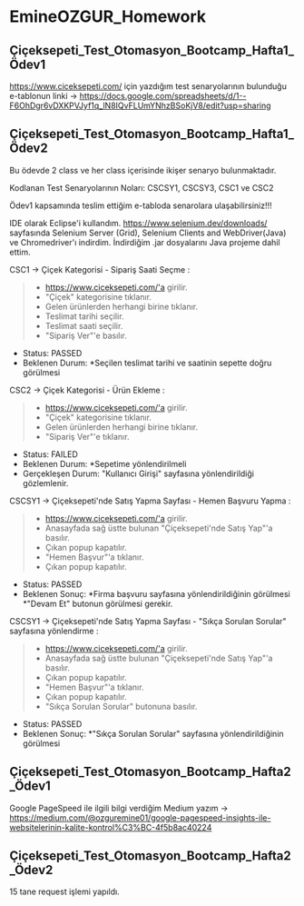 # EmineOZGUR_Homework

## Çiçeksepeti_Test_Otomasyon_Bootcamp_Hafta1_Ödev1

https://www.ciceksepeti.com/ için yazdığım test senaryolarının bulunduğu e-tablonun linki -> https://docs.google.com/spreadsheets/d/1--F6OhDgr6vDXKPVJyf1q_lN8IQvFLUmYNhzBSoKjV8/edit?usp=sharing

## Çiçeksepeti_Test_Otomasyon_Bootcamp_Hafta1_Ödev2

Bu ödevde 2 class ve her class içerisinde ikişer senaryo bulunmaktadır.

Kodlanan Test Senaryolarının Noları: CSCSY1, CSCSY3, CSC1 ve CSC2

Ödev1 kapsamında teslim ettiğim e-tabloda senarolara ulaşabilirsiniz!!!

IDE olarak Eclipse'i kullandım.
https://www.selenium.dev/downloads/ sayfasında Selenium Server (Grid), Selenium Clients and WebDriver(Java) ve Chromedriver'ı indirdim. İndirdiğim .jar dosyalarını Java projeme dahil ettim.

CSC1 -> Çiçek Kategorisi - Sipariş Saati Seçme :

>- https://www.ciceksepeti.com/'a girilir.
>- "Çiçek" kategorisine tıklanır.
>- Gelen ürünlerden herhangi birine tıklanır.
>- Teslimat tarihi seçilir.
>- Teslimat saati seçilir.
>- "Sipariş Ver"'e basılır.
- Status: PASSED
- Beklenen Durum: *Seçilen teslimat tarihi ve saatinin sepette doğru görülmesi


CSC2 -> Çiçek Kategorisi - Ürün Ekleme :

>- https://www.ciceksepeti.com/'a girilir.
>- "Çiçek" kategorisine tıklanır.
>- Gelen ürünlerden herhangi birine tıklanır.
>- "Sipariş Ver"'e tıklanır.
- Status: FAILED
- Beklenen Durum: *Sepetime yönlendirilmeli
- Gerçekleşen Durum: "Kullanıcı Girişi" sayfasına yönlendirildiği gözlemlenir.

CSCSY1 -> Çiçeksepeti'nde Satış Yapma Sayfası - Hemen Başvuru Yapma :

>- https://www.ciceksepeti.com/'a girilir.
>- Anasayfada sağ üstte bulunan "Çiçeksepeti'nde Satış Yap"'a basılır.
>- Çıkan popup kapatılır.
>- "Hemen Başvur"'a tıklanır. 
>- Çıkan popup kapatılır.
- Status: PASSED
- Beklenen Sonuç: *Firma başvuru sayfasına yönlendirildiğinin görülmesi  *"Devam Et" butonun görülmesi gerekir.
                
              
CSCSY1 -> Çiçeksepeti'nde Satış Yapma Sayfası - "Sıkça Sorulan Sorular" sayfasına yönlendirme :

>- https://www.ciceksepeti.com/'a girilir.
>- Anasayfada sağ üstte bulunan "Çiçeksepeti'nde Satış Yap"'a basılır.
>- Çıkan popup kapatılır.
>- "Hemen Başvur"'a tıklanır. 
>- Çıkan popup kapatılır.
>- "Sıkça Sorulan Sorular" butonuna basılır.
- Status: PASSED
- Beklenen Sonuç: *"Sıkça Sorulan Sorular" sayfasına yönlendirildiğinin görülmesi

## Çiçeksepeti_Test_Otomasyon_Bootcamp_Hafta2_Ödev1

Google PageSpeed ile ilgili bilgi verdiğim Medium yazım ->  https://medium.com/@ozguremine01/google-pagespeed-insights-ile-websitelerinin-kalite-kontrol%C3%BC-4f5b8ac40224

## Çiçeksepeti_Test_Otomasyon_Bootcamp_Hafta2_Ödev2

15 tane request işlemi yapıldı.
